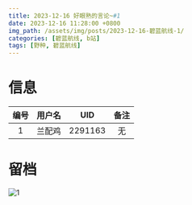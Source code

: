 ```yaml
---
title: 2023-12-16 好眼熟的言论~#1
date: 2023-12-16 11:28:00 +0800
img_path: /assets/img/posts/2023-12-16-碧蓝航线-1/
categories: [碧蓝航线, b站]
tags: [野种, 碧蓝航线]
---
```


# 信息

| 编号 | 用户名 |   UID   | 备注 |
| :--: | :----: | :-----: | :--: |
|  1   | 兰配鸡 | 2291163 |  无  |

# 留档

![1](1.jpg)